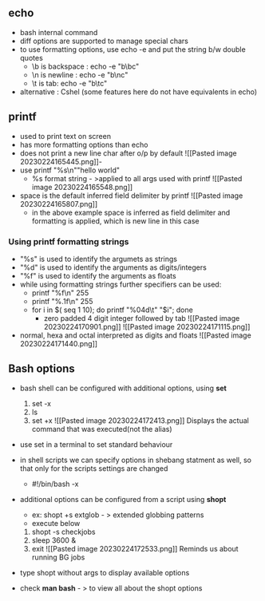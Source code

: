 ## echo
- bash internal command
- diff options are supported to manage special chars
- to use formatting options, use echo -e and put the string b/w double quotes
	- \\b is backspace : echo -e "b\\bc"
	- \\n is newline : echo -e "b\\nc"
	- \\t is tab: echo -e "b\\tc"
- alternative : Cshel (some features here do not have equivalents in echo)

## printf
- used to print text on screen
- has more formatting options than echo
- does not print a new line char after o/p by default
![[Pasted image 20230224165445.png]]- 
- use printf "%s\\n""hello world"
	- %s format string - >applied to all args used with printf
![[Pasted image 20230224165548.png]]
- space is the default inferred field delimiter by printf
	 ![[Pasted image 20230224165807.png]]
	- in the above example space is inferred as field delimiter and formatting is applied, which is new line in this case

### Using printf formatting strings
- "%s" is used to identify the argumets as strings
- "%d" is used to identify the arguments as digits/integers
- "%f" is used to identify the arguments as floats
- while using formatting strings further specifiers can be used:
	- printf "%f\\n" 255
	- printf "%.1f\\n" 255
	- for i in \$( seq 1 10); do printf "%04d\\t" "$i"; done
		- zero padded 4 digit integer followed by tab
![[Pasted image 20230224170901.png]]
![[Pasted image 20230224171115.png]]
- normal, hexa and octal interpreted as digits and floats
![[Pasted image 20230224171440.png]]


## Bash options
- bash shell can be configured with additional options, using **set**
	1. set -x
	2. ls 
	3. set +x
![[Pasted image 20230224172413.png]] Displays the actual command that was executed(not the alias)

- use set in a terminal to set standard behaviour
- in shell scripts we can specify options in shebang statment as well, so that only for the scripts settings are changed
	- #!/bin/bash -x
- additional options can be configured from a script using **shopt**
	- ex: shopt +s extglob - > extended globbing patterns
	- execute below
	1. shopt -s checkjobs
	2. sleep 3600 &
	3. exit
![[Pasted image 20230224172533.png]]
Reminds us about running BG jobs
- type shopt without args to display available options
- check **man bash** - > to view all about the shopt options
